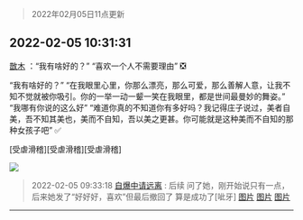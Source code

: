 > 2022年02月05日11点更新
<link rel="stylesheet" href="https://cdn.jsdelivr.net/gh/taotie6/sampleJSON@main/css/photo_show.css">
<meta name="referrer" content="no-referrer" />


 ## 2022-02-05 10:31:31 

 [㪚木](https://www.coolapk.com/feed/33317509?shareKey=ZjVjNjdiNjY1ZDNhNjFmZGU4YTU~) ：“我有啥好的？”
“喜欢一个人不需要理由”
❎

“我有啥好的？”
“在我眼里心里，你那么漂亮，那么可爱，那么善解人意，让我不知不觉就被你吸引。你的一举一动一颦一笑在我眼里，都是世间最曼妙的舞姿。”
“我哪有你说的这么好”
“难道你真的不知道你有多好吗？我记得庄子说过，美者自美<!--break-->，吾不知其美也，美而不自知，吾以美之更甚。你可能就是这种美而不自知的那种女孩子吧”
✅

[受虐滑稽][受虐滑稽][受虐滑稽] 

<div class="album">
<img class="img-item" src="http://image.coolapk.com/feed/2022/0110/15/1081091_fb2cc295_0069_0179_427@1440x2249.jpeg" />
</div>

> 2022-02-05 09:33:18 
> [自爆中请远离](https://www.coolapk.com/feed/33316510?shareKey=YWNmNGI3NDg0YWVhNjFmZGU4YTU~) : 后续 问了她，刚开始说只有一点，后来她发了“好好好，喜欢”但最后撤回了 算是成功了[呲牙] 
[图片](http://image.coolapk.com/feed/2022/0205/09/3177180_10450897_4768_3752_572@1080x2400.jpeg)
[图片](http://image.coolapk.com/feed/2022/0205/09/3177180_8ac2d3ff_4768_3762_687@1080x2400.jpeg)
[图片](http://image.coolapk.com/feed/2022/0205/09/3177180_ce3478bc_4768_377_738@1080x2400.jpeg)

 ------- 

